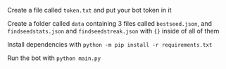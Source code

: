 Create a file called `token.txt` and put your bot token in it

Create a folder called `data` containing 3 files called `bestseed.json`, and  `findseedstats.json` and `findseedstreak.json` with `{}` inside of all of them

Install dependencies with `python -m pip install -r requirements.txt`

Run the bot with `python main.py`
